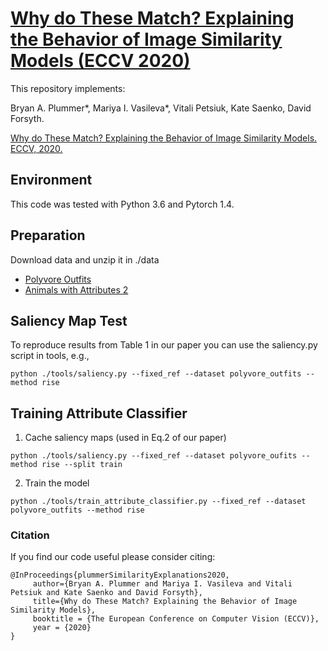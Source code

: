# [Why do These Match? Explaining the Behavior of Image Similarity Models (ECCV 2020)](https://arxiv.org/pdf/1905.10797.pdf)

 This repository implements:

Bryan A. Plummer*, Mariya I. Vasileva*, Vitali Petsiuk, Kate Saenko, David Forsyth.

[Why do These Match? Explaining the Behavior of Image Similarity Models. ECCV, 2020.](https://arxiv.org/pdf/1905.10797.pdf)

## Environment
This code was tested with Python 3.6 and Pytorch 1.4.

## Preparation

Download data and unzip it in ./data
- [Polyvore Outfits](https://drive.google.com/file/d/13-J4fAPZahauaGycw3j_YvbAHO7tOTW5/view?usp=sharing)
- [Animals with Attributes 2](https://cvml.ist.ac.at/AwA2/)

## Saliency Map Test
  To reproduce results from Table 1 in our paper you can use the saliency.py script in tools, e.g.,

  ```Shell
  python ./tools/saliency.py --fixed_ref --dataset polyvore_outfits --method rise
  ```

## Training Attribute Classifier

1. Cache saliency maps (used in Eq.2 of our paper)
  ```Shell
  python ./tools/saliency.py --fixed_ref --dataset polyvore_oufits --method rise --split train
  ```
2. Train the model

  ```Shell
  python ./tools/train_attribute_classifier.py --fixed_ref --dataset polyvore_outfits --method rise
  ```
### Citation
If you find our code useful please consider citing:

    @InProceedings{plummerSimilarityExplanations2020,
         author={Bryan A. Plummer and Mariya I. Vasileva and Vitali Petsiuk and Kate Saenko and David Forsyth},
         title={Why do These Match? Explaining the Behavior of Image Similarity Models},
         booktitle = {The European Conference on Computer Vision (ECCV)},
         year = {2020}
    }
